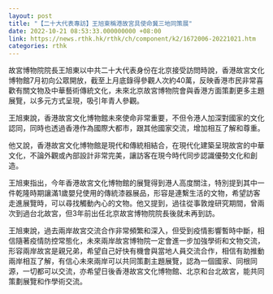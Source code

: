 ```yaml
---
layout: post
title: "【二十大代表專訪】王旭東稱港故宮具使命冀三地同策展"
date: 2022-10-21 08:53:33.000000000 +08:00
link: https://news.rthk.hk/rthk/ch/component/k2/1672006-20221021.htm
categories: rthk
---
```


故宮博物院院長王旭東以中共二十大代表身份在北京接受訪問時說，香港故宮文化博物館7月初向公眾開放，截至上月底錄得參觀人次約40萬，反映香港市民非常喜歡有關文物及中華藝術傳統文化，未來北京故宮博物院會與香港方面策劃更多主題展覽，以多元方式呈現，吸引年青人參觀。

王旭東說，香港故宮文化博物館未來使命非常重要，不但令港人加深對國家的文化認同，同時也透過香港作為國際大都市，跟其他國家交流，增加相互了解和尊重。

他又說，香港故宮文化博物館是現代和傳統相結合，在現代化建築呈現故宮的中華文化，不論外觀或內部設計非常完美，讓訪客在現今時代同步認識優勢文化和創造。

王旭東指出，今年香港故宮文化博物館的展覽得到港人高度關注，特別提到其中一件乾隆時期讓滿1歲嬰兒使用的傳統漆器展品，形容是連繫生活的文物，希望訪客走進展覽時，可以尋找觸動內心的文物。他又提到，過往從事敦煌研究期間，曾兩次到過台北故宮，但3年前出任北京故宮博物院院長後就未再到訪。

王旭東說，過去兩岸故宮交流合作非常頻繁和深入，但受到疫情影響暫時中斷，相信隨著疫情防控常態化，未來兩岸故宮博物院一定會進一步加強學術和文物交流，形容兩岸故宮是親兄弟，希望自己好快有機會與當地人員交流合作，相信有助推動兩岸相互了解，有信心未來兩岸可以共同策劃主題展覽，認為一個國家、同根同源，一切都可以交流，亦希望日後香港故宮文化博物館、北京和台北故宮，能共同策劃展覽和作學術交流。
